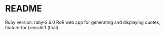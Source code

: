 # README

Ruby version: ruby-2.6.0
RoR web app for generating and displaying quotes, feature for Lensshift (trial) 
